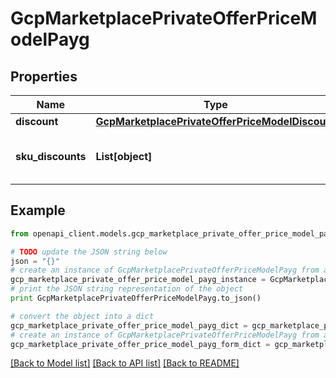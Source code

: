# GcpMarketplacePrivateOfferPriceModelPayg


## Properties
Name | Type | Description | Notes
------------ | ------------- | ------------- | -------------
**discount** | [**GcpMarketplacePrivateOfferPriceModelDiscount**](GcpMarketplacePrivateOfferPriceModelDiscount.md) |  | [optional] 
**sku_discounts** | **List[object]** | TODO: need to define the type | [optional] 

## Example

```python
from openapi_client.models.gcp_marketplace_private_offer_price_model_payg import GcpMarketplacePrivateOfferPriceModelPayg

# TODO update the JSON string below
json = "{}"
# create an instance of GcpMarketplacePrivateOfferPriceModelPayg from a JSON string
gcp_marketplace_private_offer_price_model_payg_instance = GcpMarketplacePrivateOfferPriceModelPayg.from_json(json)
# print the JSON string representation of the object
print GcpMarketplacePrivateOfferPriceModelPayg.to_json()

# convert the object into a dict
gcp_marketplace_private_offer_price_model_payg_dict = gcp_marketplace_private_offer_price_model_payg_instance.to_dict()
# create an instance of GcpMarketplacePrivateOfferPriceModelPayg from a dict
gcp_marketplace_private_offer_price_model_payg_form_dict = gcp_marketplace_private_offer_price_model_payg.from_dict(gcp_marketplace_private_offer_price_model_payg_dict)
```
[[Back to Model list]](../README.md#documentation-for-models) [[Back to API list]](../README.md#documentation-for-api-endpoints) [[Back to README]](../README.md)



